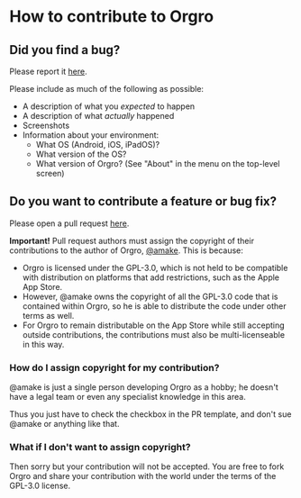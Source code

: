 # How to contribute to Orgro

## Did you find a bug?

Please report it [here](https://github.com/amake/orgro/issues).

Please include as much of the following as possible:

- A description of what you *expected* to happen
- A description of what *actually* happened
- Screenshots
- Information about your environment:
  - What OS (Android, iOS, iPadOS)?
  - What version of the OS?
  - What version of Orgro? (See "About" in the menu on the top-level screen)

## Do you want to contribute a feature or bug fix?

Please open a pull request [here](https://github.com/amake/orgro/pulls).

**Important!** Pull request authors must assign the copyright of their
contributions to the author of Orgro, [@amake](https://github.com/amake). This
is because:

- Orgro is licensed under the GPL-3.0, which is not held to be compatible with
  distribution on platforms that add restrictions, such as the Apple App Store.
- However, @amake owns the copyright of all the GPL-3.0 code that is contained
  within Orgro, so he is able to distribute the code under other terms as well.
- For Orgro to remain distributable on the App Store while still accepting
  outside contributions, the contributions must also be multi-licenseable in
  this way.

### How do I assign copyright for my contribution?

@amake is just a single person developing Orgro as a hobby; he doesn't have a
legal team or even any specialist knowledge in this area.

Thus you just have to check the checkbox in the PR template, and don't sue
@amake or anything like that.

### What if I don't want to assign copyright?

Then sorry but your contribution will not be accepted. You are free to fork
Orgro and share your contribution with the world under the terms of the GPL-3.0
license.
